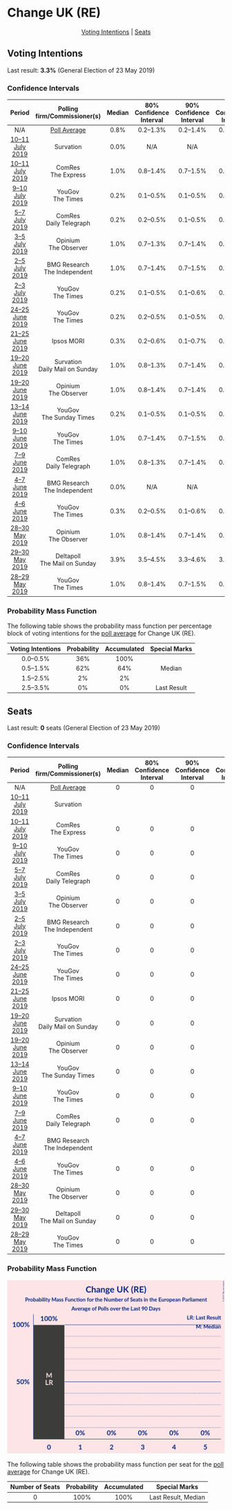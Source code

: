 # Change UK (RE)

<p align="center"><a href="#voting-intentions">Voting Intentions</a> | <a href="#seats">Seats</a></p>

## Voting Intentions

Last result: **3.3%** (General Election of 23 May 2019)

### Confidence Intervals

| Period     | Polling firm/Commissioner(s) | Median | 80% Confidence Interval | 90% Confidence Interval | 95% Confidence Interval | 99% Confidence Interval |
|:----------:|:----------------:|:-----------:|:-----------------------:|:-----------------------:|:-----------------------:|:-----------------------:|
| N/A | [Poll Average](average.html) | 0.8% | 0.2–1.3% | 0.2–1.4% | 0.1–1.5% | 0.1–1.7% |
| [10–11 July 2019](2019-07-11-Survation.html) | Survation | 0.0% | N/A | N/A | N/A | N/A |
| [10–11 July 2019](2019-07-11-ComRes.html) | ComRes <br> The Express | 1.0% | 0.8–1.4% | 0.7–1.5% | 0.6–1.6% | 0.5–1.8% |
| [9–10 July 2019](2019-07-10-YouGov.html) | YouGov <br> The Times | 0.2% | 0.1–0.5% | 0.1–0.5% | 0.1–0.6% | 0.1–0.8% |
| [5–7 July 2019](2019-07-07-ComRes.html) | ComRes <br> Daily Telegraph | 0.2% | 0.2–0.5% | 0.1–0.5% | 0.1–0.6% | 0.1–0.7% |
| [3–5 July 2019](2019-07-05-Opinium.html) | Opinium <br> The Observer | 1.0% | 0.7–1.3% | 0.7–1.4% | 0.6–1.5% | 0.5–1.7% |
| [2–5 July 2019](2019-07-05-BMGResearch.html) | BMG Research <br> The Independent | 1.0% | 0.7–1.4% | 0.7–1.5% | 0.6–1.6% | 0.5–1.8% |
| [2–3 July 2019](2019-07-03-YouGov.html) | YouGov <br> The Times | 0.2% | 0.1–0.5% | 0.1–0.6% | 0.1–0.6% | 0.1–0.8% |
| [24–25 June 2019](2019-06-25-YouGov.html) | YouGov <br> The Times | 0.2% | 0.2–0.5% | 0.1–0.5% | 0.1–0.6% | 0.1–0.7% |
| [21–25 June 2019](2019-06-25-IpsosMORI.html) | Ipsos MORI | 0.3% | 0.2–0.6% | 0.1–0.7% | 0.1–0.8% | 0.1–1.1% |
| [19–20 June 2019](2019-06-20-Survation.html) | Survation <br> Daily Mail on Sunday | 1.0% | 0.8–1.3% | 0.7–1.4% | 0.6–1.5% | 0.5–1.7% |
| [19–20 June 2019](2019-06-20-Opinium.html) | Opinium <br> The Observer | 1.0% | 0.8–1.4% | 0.7–1.4% | 0.6–1.5% | 0.5–1.7% |
| [13–14 June 2019](2019-06-14-YouGov.html) | YouGov <br> The Sunday Times | 0.2% | 0.1–0.5% | 0.1–0.5% | 0.1–0.6% | 0.1–0.8% |
| [9–10 June 2019](2019-06-10-YouGov.html) | YouGov <br> The Times | 1.0% | 0.7–1.4% | 0.7–1.5% | 0.6–1.6% | 0.5–1.8% |
| [7–9 June 2019](2019-06-09-ComRes.html) | ComRes <br> Daily Telegraph | 1.0% | 0.8–1.3% | 0.7–1.4% | 0.6–1.5% | 0.5–1.7% |
| [4–7 June 2019](2019-06-07-BMGResearch.html) | BMG Research <br> The Independent | 0.0% | N/A | N/A | N/A | N/A |
| [4–6 June 2019](2019-06-06-YouGov.html) | YouGov <br> The Times | 0.3% | 0.2–0.5% | 0.1–0.6% | 0.1–0.7% | 0.1–0.8% |
| [28–30 May 2019](2019-05-30-Opinium.html) | Opinium <br> The Observer | 1.0% | 0.8–1.4% | 0.7–1.4% | 0.6–1.5% | 0.5–1.7% |
| [29–30 May 2019](2019-05-30-Deltapoll.html) | Deltapoll <br> The Mail on Sunday | 3.9% | 3.5–4.5% | 3.3–4.6% | 3.2–4.8% | 3.0–5.0% |
| [28–29 May 2019](2019-05-29-YouGov.html) | YouGov <br> The Times | 1.0% | 0.8–1.4% | 0.7–1.5% | 0.6–1.6% | 0.5–1.8% |

### Probability Mass Function

The following table shows the probability mass function per percentage block of voting intentions for the [poll average](average.html) for Change UK (RE).

| Voting Intentions | Probability | Accumulated | Special Marks |
|:-----------------:|:-----------:|:-----------:|:-------------:|
| 0.0–0.5% | 36% | 100% |  |
| 0.5–1.5% | 62% | 64% | Median |
| 1.5–2.5% | 2% | 2% |  |
| 2.5–3.5% | 0% | 0% | Last Result |


## Seats

Last result: **0** seats (General Election of 23 May 2019)

### Confidence Intervals

| Period     | Polling firm/Commissioner(s) | Median | 80% Confidence Interval | 90% Confidence Interval | 95% Confidence Interval | 99% Confidence Interval |
|:----------:|:----------------:|:------:|:-----------------------:|:-----------------------:|:-----------------------:|:-----------------------:|
| N/A | [Poll Average](average.html) | 0 | 0 | 0 | 0 | 0 |
| [10–11 July 2019](2019-07-11-Survation.html) | Survation |  |  |  |  |  |
| [10–11 July 2019](2019-07-11-ComRes.html) | ComRes <br> The Express | 0 | 0 | 0 | 0 | 0 |
| [9–10 July 2019](2019-07-10-YouGov.html) | YouGov <br> The Times | 0 | 0 | 0 | 0 | 0 |
| [5–7 July 2019](2019-07-07-ComRes.html) | ComRes <br> Daily Telegraph | 0 | 0 | 0 | 0 | 0 |
| [3–5 July 2019](2019-07-05-Opinium.html) | Opinium <br> The Observer | 0 | 0 | 0 | 0 | 0 |
| [2–5 July 2019](2019-07-05-BMGResearch.html) | BMG Research <br> The Independent | 0 | 0 | 0 | 0 | 0 |
| [2–3 July 2019](2019-07-03-YouGov.html) | YouGov <br> The Times | 0 | 0 | 0 | 0 | 0 |
| [24–25 June 2019](2019-06-25-YouGov.html) | YouGov <br> The Times | 0 | 0 | 0 | 0 | 0 |
| [21–25 June 2019](2019-06-25-IpsosMORI.html) | Ipsos MORI | 0 | 0 | 0 | 0 | 0 |
| [19–20 June 2019](2019-06-20-Survation.html) | Survation <br> Daily Mail on Sunday | 0 | 0 | 0 | 0 | 0 |
| [19–20 June 2019](2019-06-20-Opinium.html) | Opinium <br> The Observer | 0 | 0 | 0 | 0 | 0 |
| [13–14 June 2019](2019-06-14-YouGov.html) | YouGov <br> The Sunday Times | 0 | 0 | 0 | 0 | 0 |
| [9–10 June 2019](2019-06-10-YouGov.html) | YouGov <br> The Times | 0 | 0 | 0 | 0 | 0 |
| [7–9 June 2019](2019-06-09-ComRes.html) | ComRes <br> Daily Telegraph | 0 | 0 | 0 | 0 | 0 |
| [4–7 June 2019](2019-06-07-BMGResearch.html) | BMG Research <br> The Independent |  |  |  |  |  |
| [4–6 June 2019](2019-06-06-YouGov.html) | YouGov <br> The Times | 0 | 0 | 0 | 0 | 0 |
| [28–30 May 2019](2019-05-30-Opinium.html) | Opinium <br> The Observer | 0 | 0 | 0 | 0 | 0 |
| [29–30 May 2019](2019-05-30-Deltapoll.html) | Deltapoll <br> The Mail on Sunday | 0 | 0 | 0 | 0 | 0 |
| [28–29 May 2019](2019-05-29-YouGov.html) | YouGov <br> The Times | 0 | 0 | 0 | 0 | 0 |

### Probability Mass Function

![Graph with seats probability mass function not yet produced](average-seats-pmf-changeukre.png "Seats Probability Mass Function")

The following table shows the probability mass function per seat for the [poll average](average.html) for Change UK (RE).

| Number of Seats | Probability | Accumulated | Special Marks |
|:---------------:|:-----------:|:-----------:|:-------------:|
| 0 | 100% | 100% | Last Result, Median |


